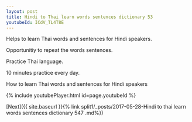 ```yaml
---
layout: post
title: Hindi to Thai learn words sentences dictionary 53 
youtubeId: ICdV_TL4T8E
---
```

 
 
Helps to learn Thai words and sentences for Hindi speakers.

Opportunitiy to repeat the words sentences. 

Practice Thai language. 
 
10 minutes practice every day. 
 
How to learn Thai words and sentences for Hindi speakers 
 
{% include youtubePlayer.html id=page.youtubeId %}
 
 
[Next]({{ site.baseurl }}{% link  split1/_posts/2017-05-28-Hindi to thai learn words sentences dictionary 547 .md%})
 
